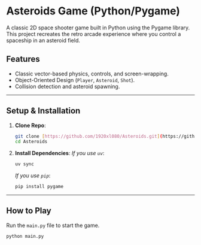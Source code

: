 # Asteroids Game (Python/Pygame)

A classic 2D space shooter game built in Python using the Pygame library. This project recreates the retro arcade experience where you control a spaceship in an asteroid field.

## Features

* Classic vector-based physics, controls, and screen-wrapping.
* Object-Oriented Design (`Player`, `Asteroid`, `Shot`).
* Collision detection and asteroid spawning.

---

## Setup & Installation

1.  **Clone Repo**:
    ```bash
    git clone [https://github.com/1920xl080/Asteroids.git](https://github.com/1920xl080/Asteroids.git)
    cd Asteroids
    ```

2.  **Install Dependencies**:
    *If you use `uv`*:
    ```bash
    uv sync
    ```
    *If you use `pip`*:
    ```bash
    pip install pygame
    ```

---

## How to Play

Run the `main.py` file to start the game.

```bash
python main.py
